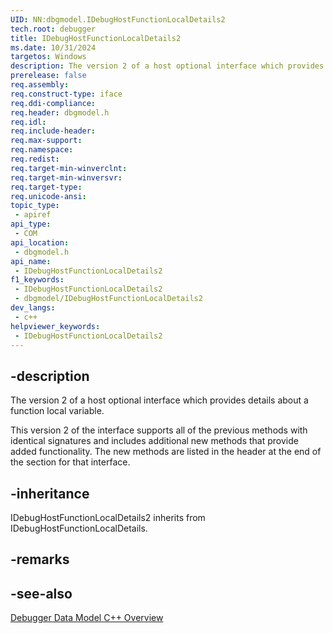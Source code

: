 ```yaml
---
UID: NN:dbgmodel.IDebugHostFunctionLocalDetails2
tech.root: debugger
title: IDebugHostFunctionLocalDetails2
ms.date: 10/31/2024
targetos: Windows
description: The version 2 of a host optional interface which provides details about a function local variable. (dbgmodel.h)
prerelease: false
req.assembly: 
req.construct-type: iface
req.ddi-compliance: 
req.header: dbgmodel.h
req.idl: 
req.include-header: 
req.max-support: 
req.namespace: 
req.redist: 
req.target-min-winverclnt: 
req.target-min-winversvr: 
req.target-type: 
req.unicode-ansi: 
topic_type:
 - apiref
api_type:
 - COM
api_location:
 - dbgmodel.h
api_name:
 - IDebugHostFunctionLocalDetails2
f1_keywords:
 - IDebugHostFunctionLocalDetails2
 - dbgmodel/IDebugHostFunctionLocalDetails2
dev_langs:
 - c++
helpviewer_keywords:
 - IDebugHostFunctionLocalDetails2
---
```


## -description

The version 2 of a host optional interface which provides details about a function local variable. 

This version 2 of the interface supports all of the previous methods with identical signatures and includes additional new methods that provide added functionality. The new methods are listed in the header at the end of the section for that interface.

## -inheritance

IDebugHostFunctionLocalDetails2 inherits from IDebugHostFunctionLocalDetails.

## -remarks

## -see-also

[Debugger Data Model C++ Overview](/windows-hardware/drivers/debugger/data-model-cpp-overview)
